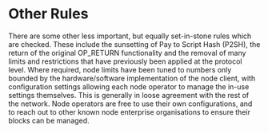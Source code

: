 # Other Rules

There are some other less important, but equally set-in-stone rules which are checked. These include the sunsetting of Pay to Script Hash (P2SH), the return of the original OP\_RETURN functionality and the removal of many limits and restrictions that have previously been applied at the protocol level. Where required, node limits have been tuned to numbers only bounded by the hardware/software implementation of the node client, with configuration settings allowing each node operator to manage the in-use settings themselves. This is generally in loose agreement with the rest of the network. Node operators are free to use their own configurations, and to reach out to other known node enterprise organisations to ensure their blocks can be managed.
